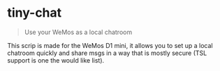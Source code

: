 # tiny-chat
> Use your WeMos as a local chatroom

This scrip is made for the WeMos D1 mini, it allows you to set up a local chatroom quickly and share msgs in a way that is mostly secure (TSL support is one the would like list).

